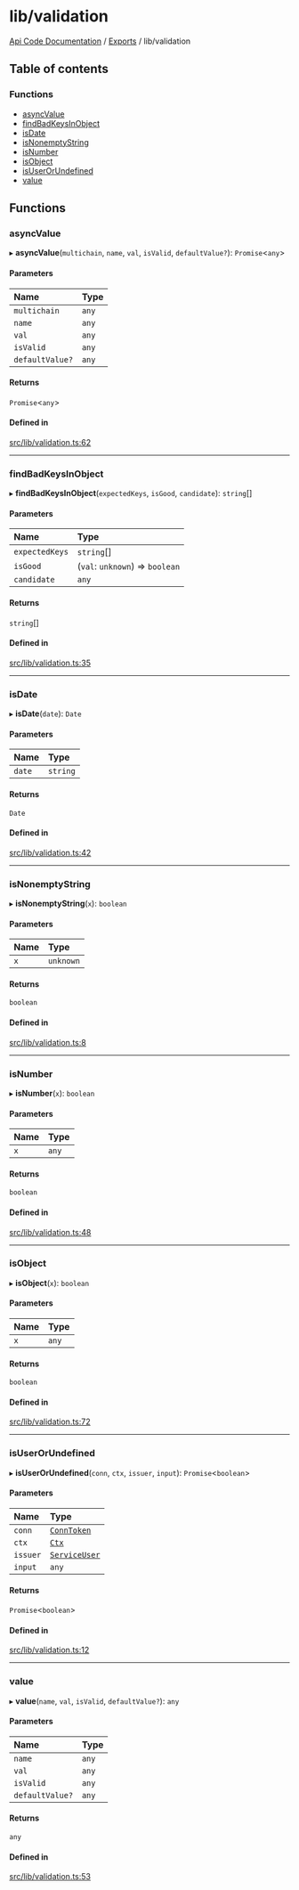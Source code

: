 # lib/validation
[Api Code Documentation](../README.md) / [Exports](../modules.md) / lib/validation

## Table of contents

### Functions

- [asyncValue](lib_validation.md#asyncvalue)
- [findBadKeysInObject](lib_validation.md#findbadkeysinobject)
- [isDate](lib_validation.md#isdate)
- [isNonemptyString](lib_validation.md#isnonemptystring)
- [isNumber](lib_validation.md#isnumber)
- [isObject](lib_validation.md#isobject)
- [isUserOrUndefined](lib_validation.md#isuserorundefined)
- [value](lib_validation.md#value)

## Functions

### asyncValue

▸ **asyncValue**(`multichain`, `name`, `val`, `isValid`, `defaultValue?`): `Promise`\<`any`\>

#### Parameters

| Name | Type |
| :------ | :------ |
| `multichain` | `any` |
| `name` | `any` |
| `val` | `any` |
| `isValid` | `any` |
| `defaultValue?` | `any` |

#### Returns

`Promise`\<`any`\>

#### Defined in

[src/lib/validation.ts:62](https://github.com/openkfw/TruBudget/blob/c993c60c/api/src/lib/validation.ts#L62)

___

### findBadKeysInObject

▸ **findBadKeysInObject**(`expectedKeys`, `isGood`, `candidate`): `string`[]

#### Parameters

| Name | Type |
| :------ | :------ |
| `expectedKeys` | `string`[] |
| `isGood` | (`val`: `unknown`) => `boolean` |
| `candidate` | `any` |

#### Returns

`string`[]

#### Defined in

[src/lib/validation.ts:35](https://github.com/openkfw/TruBudget/blob/c993c60c/api/src/lib/validation.ts#L35)

___

### isDate

▸ **isDate**(`date`): `Date`

#### Parameters

| Name | Type |
| :------ | :------ |
| `date` | `string` |

#### Returns

`Date`

#### Defined in

[src/lib/validation.ts:42](https://github.com/openkfw/TruBudget/blob/c993c60c/api/src/lib/validation.ts#L42)

___

### isNonemptyString

▸ **isNonemptyString**(`x`): `boolean`

#### Parameters

| Name | Type |
| :------ | :------ |
| `x` | `unknown` |

#### Returns

`boolean`

#### Defined in

[src/lib/validation.ts:8](https://github.com/openkfw/TruBudget/blob/c993c60c/api/src/lib/validation.ts#L8)

___

### isNumber

▸ **isNumber**(`x`): `boolean`

#### Parameters

| Name | Type |
| :------ | :------ |
| `x` | `any` |

#### Returns

`boolean`

#### Defined in

[src/lib/validation.ts:48](https://github.com/openkfw/TruBudget/blob/c993c60c/api/src/lib/validation.ts#L48)

___

### isObject

▸ **isObject**(`x`): `boolean`

#### Parameters

| Name | Type |
| :------ | :------ |
| `x` | `any` |

#### Returns

`boolean`

#### Defined in

[src/lib/validation.ts:72](https://github.com/openkfw/TruBudget/blob/c993c60c/api/src/lib/validation.ts#L72)

___

### isUserOrUndefined

▸ **isUserOrUndefined**(`conn`, `ctx`, `issuer`, `input`): `Promise`\<`boolean`\>

#### Parameters

| Name | Type |
| :------ | :------ |
| `conn` | [`ConnToken`](service_conn.md#conntoken) |
| `ctx` | [`Ctx`](../interfaces/lib_ctx.Ctx.md) |
| `issuer` | [`ServiceUser`](../interfaces/service_domain_organization_service_user.ServiceUser.md) |
| `input` | `any` |

#### Returns

`Promise`\<`boolean`\>

#### Defined in

[src/lib/validation.ts:12](https://github.com/openkfw/TruBudget/blob/c993c60c/api/src/lib/validation.ts#L12)

___

### value

▸ **value**(`name`, `val`, `isValid`, `defaultValue?`): `any`

#### Parameters

| Name | Type |
| :------ | :------ |
| `name` | `any` |
| `val` | `any` |
| `isValid` | `any` |
| `defaultValue?` | `any` |

#### Returns

`any`

#### Defined in

[src/lib/validation.ts:53](https://github.com/openkfw/TruBudget/blob/c993c60c/api/src/lib/validation.ts#L53)
